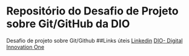 # Repositório do Desafio de Projeto sobre Git/GitHub da DIO
Desafio de projeto sobre Git/Github
##Links úteis
[Linkedin](https://www.linkedin.com/in/daniel-ferreira-bba820109)
[DIO- Digital Innovation One](https://web.dio.me/users/daniel_and_andressa)
